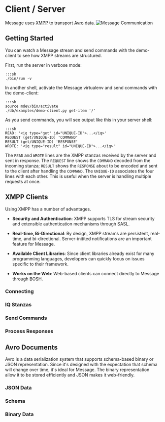 # Client / Server #

Message uses [XMPP][xmpp-core] to transport [Avro][avro-spec] data.
![Message Communication](static/diagram-client-server.png)


## Getting Started ##

You can watch a Message stream and send commands with the demo-client
to see how XMPP streams are structured.

First, run the server in verbose mode:

    :::sh
    ./bin/run -v

In another shell, activate the Message virtualenv and send commands
with the demo-client:

    :::sh
    source mdev/bin/activate
    ./db/examples/demo-client.py get-item '/'

As you send commands, you will see output like this in your server
shell:

    :::sh
    READ: '<iq type="get" id="UNIQUE-ID">...</iq>'
    REQUEST (get/UNIQUE-ID) 'COMMAND'
    RESULT (get/UNIQUE-ID) 'RESPONSE'
    WROTE: '<iq type="result" id="UNIQUE-ID">...</iq>'

The `READ` and `WROTE` lines are the XMPP stanzas received by the
server and sent in response.  The `REQUEST` line shows the `COMMAND`
decoded from the incoming stanza; `RESULT` shows the `RESPONSE` about
to be encoded and sent to the client after handling the `COMMAND`.
The `UNIQUE-ID` associates the four lines with each other.  This is
useful when the server is handling multiple requests at once.


## XMPP Clients ##

Using XMPP has a number of advantages.

  + **Security and Authentication**:
    XMPP supports TLS for stream security and extensible
    authentication mechanisms through SASL.

  + **Real-time, Bi-Directional**:
    By design, XMPP streams are persistent, real-time, and
    bi-directional.  Server-initited notifications are an important
    feature for Message.

  + **Available Client Libraries**:
    Since client libraries already exist for many programming
    languages, developers can quickly focus on issues specific to
    their framework.

  + **Works on the Web**:
    Web-based clients can connect directly to Message through BOSH.

### Connecting ###

### IQ Stanzas ###

### Send Commands ###

### Process Responses ###


## Avro Documents ##

Avro is a data serialization system that supports schema-based binary
or JSON representation.  Since it's designed with the expectation that
schema will change over time, it's ideal for Message.  The binary
representation allow it to be stored efficiently and JSON makes it
web-friendly.

### JSON Data ###

### Schema ###

### Binary Data ###

[xmpp-core]: http://xmpp.org/rfcs/rfc3920.html "XMPP: Core"
[avro-spec]: http://hadoop.apache.org/avro/docs/current/spec.html "Avro Specification"
